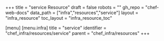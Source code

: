 +++
title = "service Resource"
draft = false
robots = ""
gh_repo = "chef-web-docs"
data_path = ["infra","resources","service"]
layout = "infra_resource"
toc_layout = "infra_resource_toc"

[menu]
  [menu.infra]
    title = "service"
    identifier = "chef_infra/resources/service"
    parent = "chef_infra/resources"
+++

<!-- The contents of this page are automatically generated from the service.yaml file in the data directory. -->
<!-- To suggest a change, edit the https://github.com/chef/chef/blob/main/lib/chef/resource/service.rb file
      and submit a pull request to the https://github.com/chef/chef repository. -->
